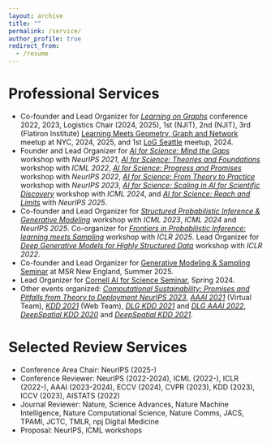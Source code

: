 ```yaml
---
layout: archive
title: ""
permalink: /service/
author_profile: true
redirect_from:
  - /resume
---
```


Professional Services
======
* Co-founder and Lead Organizer for [*Learning on Graphs*](https://logconference.github.io/) conference 2022, 2023, Logistics Chair (2024, 2025), 1st (NJIT), 2nd (NJIT), 3rd (Flatiron Institute) [Learning Meets Geometry, Graph and Network](https://log-nyc.github.io/) meetup at NYC, 2024, 2025, and 1st [LoG Seattle](https://xiaoxinhe.github.io/log24-meetup-seattle/) meetup, 2024.
* Founder and Lead Organizer for [*AI for Science: Mind the Gaps*](http://www.ai4science.net/neurips21/) workshop with *NeurIPS 2021*, [*AI for Science: Theories and Foundations*](http://www.ai4science.net/icml22/) workshop with *ICML 2022*, [*AI for Science: Progress and Promises*](https://ai4sciencecommunity.github.io/neurips22/) workshop with *NeurIPS 2022*, [*AI for Science: From Theory to Practice*](https://ai4sciencecommunity.github.io/neurips23/) workshop with *NeurIPS 2023*, [*AI for Science: Scaling in AI for Scientific Discovery*](https://ai4sciencecommunity.github.io/icml24.html) workshop with *ICML 2024*, and [*AI for Science: Reach and Limits*](https://ai4sciencecommunity.github.io/neurips25) with *NeurIPS 2025*.
* Co-founder and Lead Organizer for [*Structured Probabilistic Inference & Generative Modeling*](https://spigmworkshop2024.github.io/) workshop with *ICML 2023*, *ICML 2024* and *NeurIPS 2025*. Co-organizer for [*Frontiers in Probabilistic Inference: learning meets Sampling*](https://sites.google.com/view/fpiworkshop/about) workshop with *ICLR 2025*. Lead Organizer for [*Deep Generative Models for Highly Structured Data*](https://deep-gen-struct.github.io/) workshop with *ICLR 2022*.
* Co-founder and Lead Organizer for [Generative Modeling & Sampling Seminar](https://sites.google.com/view/msrne-genai-sampling-seminar/home) at MSR New England, Summer 2025.
* Lead Organizer for [Cornell AI for Science Seminar](https://science.ai.cornell.edu/events/ai-for-science-seminar-series-spring-2024/), Spring 2024.
* Other events organized: [*Computational Sustainability: Promises and Pitfalls from Theory to Deployment NeurIPS 2023*](https://www.compsust.net/compsust-2023/), [*AAAI 2021*](https://aaai.org/Conferences/AAAI-21/) (Virtual Team), [*KDD 2021*](https://kdd.org/kdd2021/) (Web Team), [*DLG KDD 2021*](https://deep-learning-graphs.bitbucket.io/dlg-kdd21/index.html) and [*DLG AAAI 2022*](https://deep-learning-graphs.bitbucket.io/dlg-aaai22/index.html), [*DeepSpatial KDD 2020*](http://mason.gmu.edu/~lzhao9/venues/DeepSpatial2020/) and [*DeepSpatial KDD 2021*](http://cs.emory.edu/~lzhao41/venues/DeepSpatial2021/).

Selected Review Services
======
* Conference Area Chair: NeurIPS (2025-)
* Conference Reviewer: NeurIPS (2022-2024), ICML (2022-), ICLR (2022-), AAAI (2023-2024), ECCV (2024), CVPR (2023), KDD (2023), ICCV (2023), AISTATS (2022)
* Journal Reviewer: Nature, Science Advances, Nature Machine Intelligence, Nature Computational Science, Nature Comms, JACS, TPAMI, JCTC, TMLR, npj Digital Medicine
* Proposal: NeurIPS, ICML workshops

<!-- Open-source Softwares (Benchmarks and Libraries)
======
* [M²Hub](https://github.com/yuanqidu/M2Hub) Machine Learning for Materials Discovery
* [GraphGT](https://graphgt.github.io/) Machine Learning for Graph Generation and Transformation
* [Graphein](https://github.com/a-r-j/graphein) Geometric Deep Learning and Network Analysis on Biomolecules
* [TDC](https://tdcommons.ai/) Artificial Intelligence for Therapeutic Science
* [Gauche](https://github.com/leojklarner/gauche) Gaussian Processes in Chemistry

Volunteers & Other Services
======
* ICLR, ICML, KDD 2021 Student Volunteer
* NSF REU Summer 2021 Student Mentor (GMU)
* AAAI 2021, KDD 2021 Student Technical Team
* Microsoft Learn Student Ambassador (e.g. Organize Intro to AI and ML Workshop)
* Contribute to [*DLG4NLP*](https://dlg4nlp.github.io/) and [*GNN-Book*](https://graph-neural-networks.github.io/)
* Contribute to the open-source community (e.g. DeepChem) 
* Student Member of ACM, IEEE, IEEE Computer Society, AAAI, SIAM, ASA Community
* GMU Engineering Week Panelist, 2021 Spring
* GMU SCAN Mentor, 2021 Spring -->


